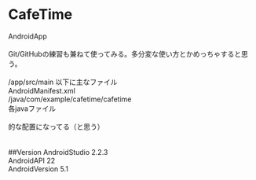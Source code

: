 # CafeTime
AndroidApp<br>
<br>
Git/GitHubの練習も兼ねて使ってみる。多分変な使い方とかめっちゃすると思う。<br>
<br>
/app/src/main 以下に主なファイル<br>
  AndroidManifest.xml<br>
  /java/com/example/cafetime/cafetime<br>
    各javaファイル<br>
<br>
的な配置になってる（と思う）<br>
<br>
<br>
##Version
AndroidStudio 2.2.3<br>
AndroidAPI 22<br>
AndroidVersion 5.1
